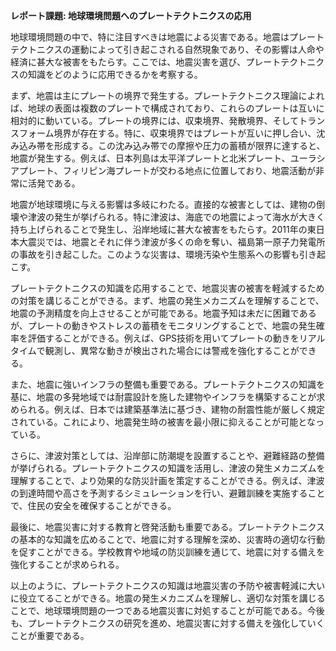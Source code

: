**レポート課題: 地球環境問題へのプレートテクトニクスの応用**

地球環境問題の中で、特に注目すべきは地震による災害である。地震はプレートテクトニクスの運動によって引き起こされる自然現象であり、その影響は人命や経済に甚大な被害をもたらす。ここでは、地震災害を選び、プレートテクトニクスの知識をどのように応用できるかを考察する。

まず、地震は主にプレートの境界で発生する。プレートテクトニクス理論によれば、地球の表面は複数のプレートで構成されており、これらのプレートは互いに相対的に動いている。プレートの境界には、収束境界、発散境界、そしてトランスフォーム境界が存在する。特に、収束境界ではプレートが互いに押し合い、沈み込み帯を形成する。この沈み込み帯での摩擦や圧力の蓄積が限界に達すると、地震が発生する。例えば、日本列島は太平洋プレートと北米プレート、ユーラシアプレート、フィリピン海プレートが交わる地点に位置しており、地震活動が非常に活発である。

地震が地球環境に与える影響は多岐にわたる。直接的な被害としては、建物の倒壊や津波の発生が挙げられる。特に津波は、海底での地震によって海水が大きく持ち上げられることで発生し、沿岸地域に甚大な被害をもたらす。2011年の東日本大震災では、地震とそれに伴う津波が多くの命を奪い、福島第一原子力発電所の事故を引き起こした。このような災害は、環境汚染や生態系への影響も引き起こす。

プレートテクトニクスの知識を応用することで、地震災害の被害を軽減するための対策を講じることができる。まず、地震の発生メカニズムを理解することで、地震の予測精度を向上させることが可能である。地震予知は未だに困難であるが、プレートの動きやストレスの蓄積をモニタリングすることで、地震の発生確率を評価することができる。例えば、GPS技術を用いてプレートの動きをリアルタイムで観測し、異常な動きが検出された場合には警戒を強化することができる。

また、地震に強いインフラの整備も重要である。プレートテクトニクスの知識を基に、地震の多発地域では耐震設計を施した建物やインフラを構築することが求められる。例えば、日本では建築基準法に基づき、建物の耐震性能が厳しく規定されている。これにより、地震発生時の被害を最小限に抑えることが可能となっている。

さらに、津波対策としては、沿岸部に防潮堤を設置することや、避難経路の整備が挙げられる。プレートテクトニクスの知識を活用し、津波の発生メカニズムを理解することで、より効果的な防災計画を策定することができる。例えば、津波の到達時間や高さを予測するシミュレーションを行い、避難訓練を実施することで、住民の安全を確保することができる。

最後に、地震災害に対する教育と啓発活動も重要である。プレートテクトニクスの基本的な知識を広めることで、地震に対する理解を深め、災害時の適切な行動を促すことができる。学校教育や地域の防災訓練を通じて、地震に対する備えを強化することが求められる。

以上のように、プレートテクトニクスの知識は地震災害の予防や被害軽減に大いに役立てることができる。地震の発生メカニズムを理解し、適切な対策を講じることで、地球環境問題の一つである地震災害に対処することが可能である。今後も、プレートテクトニクスの研究を進め、地震災害に対する備えを強化していくことが重要である。